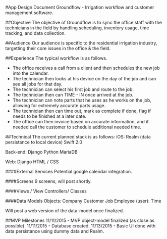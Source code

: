 #App Design Document
Groundflow - Irrigation workflow and customer management software.

##Objective
The objective of Groundflow is to sync the office staff with the technicians in the field by handling scheduling, inventory usage, time tracking, and data collection.


##Audience
Our audience is specific to the residential irrigation industry, targetting their core issues in the office & the field.


##Experience
The typical workflow is as follows.
- The office receives a call from a client and then schedules the new job into the calendar.
- The technician then looks at his device on the day of the job and can see all jobs for that day.
- The technician can select his first job and route to the job.
- The technician then can TIME - IN once arrived at the job.
- The technician can note parts that he uses as he works on the job, allowing for extremely accurate parts usage.
- The technician then can time out, mark as complete if done, flag if needs to be finished at a later date.
- The office can then invoice based on accurate information, and if needed call the customer to schedule additional needed time.


##Technical
The current planned stack is as follows:
iOS:
Realm (data persistance to local device)
Swift 2.0

Back-end:
Django
Python
MariaDB

Web:
Django
HTML / CSS

####External Services
Potential google calendar integration.

####Screens
9 screens, will post shortly.

####Views / View Controllers/ Classes

####Data Models
Objects:
Company
Customer
Job
Employee (user):
Time

Will post a web version of the data-model once finalized.

##MVP Milestones
11/11/2015 - MVP object-model finalized (as close as possible).
11/11/2015 - Database created.
11/13/2015 - Basic UI done with data persistance using dummy data and Realm.

